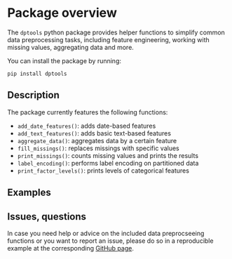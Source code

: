 # Package overview

The `dptools` python package provides helper functions to simplify common data preprocessing tasks, including feature engineering, working with missing values, aggregating data and more.

You can install the package by running:

```
pip install dptools
```

## Description

The package currently features the following functions:
- `add_date_features()`: adds date-based features
- `add_text_features()`: adds basic text-based features 
- `aggregate_data()`: aggregates data by a certain feature
- `fill_missings()`: replaces missings with specific values
- `print_missings()`: counts missing values and prints the results
- `label_encoding()`: performs label encoding on partitioned data
- `print_factor_levels()`: prints levels of categorical features

## Examples



## Issues, questions

In case you need help or advice on the included data preprocseeing functions or you want to report an issue, please do so in a reproducible example at the corresponding [GitHub page](https://github.com/kozodoi/dptools/issues).
